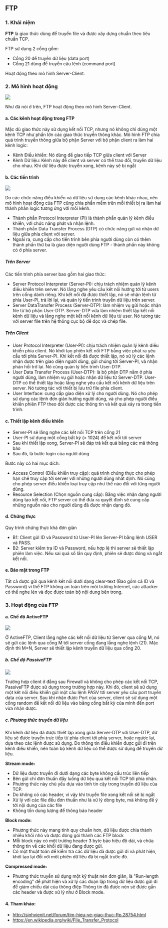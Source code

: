 ## FTP

### 1. Khái niệm

**FTP** là giao thức dùng để truyền file và được xây dựng chuẩn theo tiêu chuẩn TCP. 
 
FTP sử dụng 2 cổng gồm: 
- Cổng 20 để truyền dữ liệu (data port)
- Cổng 21 dùng để truyền câu lệnh (command port) 

Hoạt động theo mô hình Server-Client.

### 2. Mô hình hoạt động

<img src="http://i.imgur.com/M0DK4I4.png" />

Như đã nói ở trên, FTP hoạt động theo mô hình Server-Client.

#### a. Các kênh hoạt động trong FTP

Mặc dù giao thức này sử dụng kết nối TCP, nhưng nó không chỉ dùng một kênh TCP như phần lớn các giao thức truyền thông khác. Mô hình FTP chia quá trình truyền thông giữa bộ phận Server với bộ phận client ra làm hai kênh logic:
- Kênh Điều khiển: Nó dùng để giao tiếp TCP giữa client với Server 
- Kênh Dữ liệu: Kênh này để client và server có thể trao đổi, truyền dữ liệu cho nhau. Khi dữ liệu được truyền xong, kênh này sẽ bị ngắt

#### b. Các tiến trình

<img src="http://www.rhyshaden.com/images/ftp1.gif" />

Do các chức năng điều khiển và dữ liệu sử dụng các kênh khác nhau, nên mô hình hoạt động của FTP cũng chia phần mềm trên mỗi thiết bị ra làm hai thành phần logic tương ứng với mỗi kênh.
- Thành phần Protocol Interpreter (PI) là thành phần quản lý kênh điều khiển, với chức năng phát và nhận lệnh.
- Thành phần Data Transfer Process (DTP) có chức năng gửi và nhận dữ liệu giữa phía client với server. 
- Ngoài ra, cung cấp cho tiến trình bên phía người dùng còn có thêm thành phần thứ ba là giao diện người dùng FTP - thành phần này không có ở phía server.

##### Trên Server

Các tiến trình phía server bao gồm hai giao thức:
- Server Protocol Interpreter (Server-PI): chịu trách nhiệm quản lý kênh điều khiển trên server. Nó lắng nghe yêu cầu kết nối hướng tới từ users trên cổng dành riêng. Khi kết nối đã được thiết lập, nó sẽ nhận lệnh từ phía User-PI, trả lời lại, và quản lý tiến trình truyền dữ liệu trên server.
- Server DataTransfer Process (Server-DTP): làm nhiệm vụ gửi hoặc nhận file từ bộ phận User-DTP. Server-DTP vừa làm nhiệm thiết lập kết nối kênh dữ liệu và lắng nghe một kết nối kênh dữ liệu từ user. Nó tương tác với server file trên hệ thống cục bộ để đọc và chép file.

##### Trên Client

- User Protocol Interpreter (User-PI): chịu trách nhiệm quản lý kênh điều khiển phía client. Nó khởi tạo phiên kết nối FTP bằng việc phát ra yêu cầu tới phía Server-PI. Khi kết nối đã được thiết lập, nó xử lý các lệnh nhận được trên giao diện người dùng, gửi chúng tới Server-PI, và nhận phản hồi trở lại. Nó cũng quản lý tiến trình User-DTP.
- User Data Transfer Process (User-DTP): là bộ phận DTP nằm ở phía người dùng, làm nhiệm vụ gửi hoặc nhận dữ liệu từ Server-DTP. User-DTP có thể thiết lập hoặc lắng nghe yêu cầu kết nối kênh dữ liệu trên server. Nó tương tác với thiết bị lưu trữ file phía client.
- User Interface: cung cấp giao diện xử lý cho người dùng. Nó cho phép sử dụng các lệnh đơn giản hướng người dùng, và cho phép người điều khiển phiên FTP theo dõi được các thông tin và kết quả xảy ra trong tiến trình.

#### c. Thiết lập kênh điều khiển

- Server-PI sẽ lắng nghe các kết nối TCP trên cổng 21
- User-PI sử dụng một cổng bất kỳ (> 1024) để kết nối tới server
- Sau khi thiết lập xong, Server-PI sẽ đáp trả kết quả bằng các mã thông báo
- Sau đó, là bước login của người dùng 

Bước này có hai mục đích:
- Access Control (Điều khiển truy cập): quá trình chứng thực cho phép hạn chế truy cập tới server với những người dùng nhất định. Nó cũng cho phép server điều khiển loại truy cập như thế nào đối với từng người dùng. 
- Resource Selection (Chọn nguồn cung cấp): Bằng việc nhận dạng người dùng tạo kết nối, FTP server có thể đưa ra quyết định sẽ cung cấp những nguồn nào cho người dùng đã được nhận dạng đó.

#### d. Chứng thực

Quy trình chứng thực khá đơn giản

- B1: Client gửi ID và Password từ User-PI lên Server-PI bằng lệnh USER và PASS.
- B2: Server kiểm tra ID và Password, nếu hợp lệ thì server sẽ thiết lập phiên làm việc. Nếu sai quá số lần quy định, phiên sẽ được đóng và ngắt kết nối.

#### e. Bảo mật trong FTP

Tất cả được gửi qua kênh kết nối dưới dạng clear-text (Bao gồm cả ID và Password) vì thế FTP không an toàn trên môi trường Internet, các attacker có thể nghe lén và đọc được toàn bộ nội dung bên trong.

### 3. Hoạt động của FTP

#### a. Chế độ ActiveFTP

<img src="http://i0.wp.com/vnitnews.com/wp-content/uploads/2015/11/tong-quan-ve-giao-thuc-ftp-01.png" />

Ở ActiveFTP, Client lắng nghe các kết nối dữ liệu từ Server qua cổng M, nó sẽ gửi các lệnh qua cổng M tới server cổng đang lắng nghe lệnh (21). Mặc định thì M=N, Server sẽ thiết lập kênh truyền dữ liệu qua cổng 20.

##### b. Chế độ PassiveFTP

<img src="http://i1.wp.com/vnitnews.com/wp-content/uploads/2015/11/tong-quan-ve-giao-thuc-ftp-02.png" />

Trường hợp client ở đằng sau Firewall và không cho phép các kết nối TCP, PassiveFTP được sử dụng trong trường hợp này. Khi đó, client sẽ sử dụng một kết nối điều khiển gửi một câu lệnh PASV tới server yêu cầu port truyền data của server. Sau khi nhận được Port của server, client sẽ sử dụng một cổng random để kết nối dữ liệu vào bằng cổng bất kỳ của mình đến port vừa nhận được.

##### c. Phương thức truyền dữ liệu

Khi kênh dữ liệu đã được thiết lập xong giữa Server-DTP với User-DTP, dữ liệu sẽ được truyền trực tiếp từ phía client tới phía server, hoặc ngược lại, dựa theo các lệnh được sử dụng. Do thông tin điều khiển được gửi đi trên kênh điều khiển, nên toàn bộ kênh dữ liệu có thể được sử dụng để truyền dữ liệu.

**Stream mode:**

- Dữ liệu được truyền đi dưới dạng các byte không cấu trúc liên tiếp
- Bên gửi chỉ đơn thuần đầy luồng dữ liệu qua kết nối TCP tới phía nhận.
- Phương thức này chủ yếu dựa vào tính tin cậy trong truyền dữ liệu của TCP.
- Do không có các header, vì vậy khi truyền file xong kết nối sẽ bị ngắt
- Xử lý với các file đều đơn thuần như là xử lý dòng byte, mà không để ý tới nội dung của các file
- Không tốn dung lượng để thông báo header

**Block mode:**

- Phương thức này mang tính quy chuẩn hơn, dữ liệu được chia thành nhiều khối nhỏ và được đóng gói thành các FTP block
- Mỗi block này có một trường header 3 byte báo hiệu độ dài, và chứa thông tin về các khối dữ liệu đang được gửi.
- Có một thuật toán để kiểm tra các dữ liệu đã được gửi đi và phát hiện, khởi tạo lại đối với một phiên dữ liệu đã bị ngắt trước đó.

**Compressed mode:**

- Phương thức truyền sử dụng một kỹ thuật nén đơn giản,
là "Run-length encoding" để phát hiện và xử lý các đoạn lặp trong dữ liệu được gửi đi để giảm chiều dài của thông điệp
Thông tin đã được nén sẽ được gắn các header và được xử lý như ở Block mode.

#### 4. Tham khảo:

- http://sinhvienit.net/forum/tim-hieu-ve-giao-thuc-ftp.28754.html
- https://en.wikipedia.org/wiki/File_Transfer_Protocol
